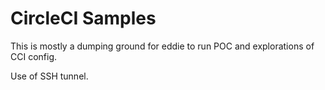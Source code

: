 # CircleCI Samples

This is mostly a dumping ground for eddie to run POC and explorations of CCI config.

Use of SSH tunnel.